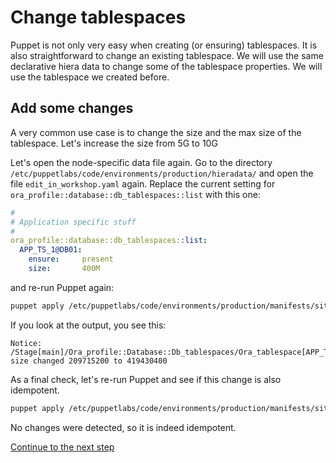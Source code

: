 # Change tablespaces

Puppet is not only very easy when creating (or ensuring) tablespaces. It is also straightforward to change an existing tablespace. We will use the same declarative hiera data to change some of the tablespace properties. We will use the tablespace we created before.

## Add some changes

A very common use case is to change the size and the max size of the tablespace. Let's increase the size from 5G to 10G  

Let's open the node-specific data file again. Go to the directory `/etc/puppetlabs/code/environments/production/hieradata/` and open the file `edit_in_workshop.yaml` again. Replace the current setting for `ora_profile::database::db_tablespaces::list` with this one:

```yaml
#
# Application specific stuff
#
ora_profile::database::db_tablespaces::list:
  APP_TS_1@DB01:
    ensure:     present
    size:       400M
```

and re-run Puppet again:

``` bash
puppet apply /etc/puppetlabs/code/environments/production/manifests/site.pp
```

If you look at the output, you see this:

```
Notice: /Stage[main]/Ora_profile::Database::Db_tablespaces/Ora_tablespace[APP_TS_1@DB01]/size:  size changed 209715200 to 419430400
```

As a final check, let's re-run Puppet and see if this change is also idempotent.

``` bash
puppet apply /etc/puppetlabs/code/environments/production/manifests/site.pp
```

No changes were detected, so it is indeed idempotent.

[Continue to the next step](./3-more-tablespace-properties.md)
